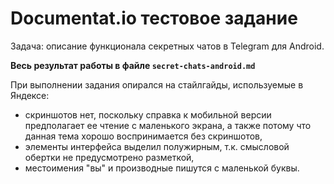 # Documentat.io тестовое задание
Задача: описание функционала секретных чатов в Telegram для Android.

**Весь результат работы в файле `secret-chats-android.md`**

При выполнении задания опирался на стайлгайды, используемые в Яндексе:
* скриншотов нет, поскольку справка к мобильной версии предполагает ее чтение с маленького экрана, а также потому что данная тема хорошо воспринимается без скриншотов,
* элементы интерфейса выделил полужирным, т.к. смысловой обертки не предусмотрено разметкой,
* местоимения "вы" и производные пишутся с маленькой буквы.
